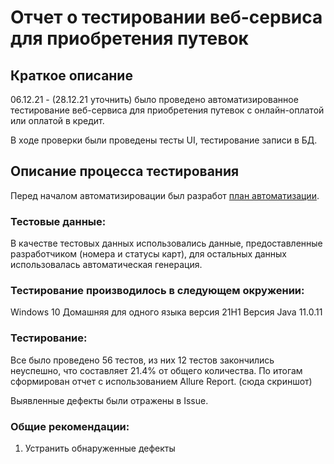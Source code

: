 # Отчет о тестировании веб-сервиса для приобретения путевок

## Краткое описание

06.12.21 - (28.12.21 уточнить) было проведено автоматизированное тестирование веб-сервиса для приобретения путевок с онлайн-оплатой или оплатой в кредит.

В ходе проверки были проведены тесты UI, тестирование записи в БД.


## Описание процесса тестирования

Перед началом автоматизировации был разработ [план автоматизации](Plan.MD).

### Тестовые данные:

В качестве тестовых данных использовались данные, предоставленные разработчиком (номера и статусы карт), для остальных данных использовалась автоматическая генерация.

### Тестирование производилось в следующем окружении:

Windows 10 Домашняя для одного языка версия 21H1
Версия Java 11.0.11

### Тестирование:

Все было проведено 56 тестов, из них 12 тестов закончились неуспешно, что составляет 21.4% от общего количества.
По итогам сформирован отчет с использованием Allure Report. (сюда скриншот)

Выявленные дефекты были отражены в Issue.


### Общие рекомендации:
1.	Устранить обнаруженные дефекты